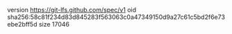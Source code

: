 version https://git-lfs.github.com/spec/v1
oid sha256:58c81f234d83d845283f563063c0a47349150d9a27c61c5bd2f6e73ebe2bff5d
size 17046

